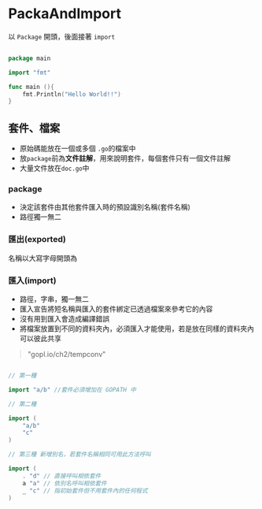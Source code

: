 # PackaAndImport

以 `Package` 開頭，後面接著 `import`

```go

package main 

import "fmt"

func main (){
    fmt.Println("Hello World!!")
}


```

## 套件、檔案

* 原始碼能放在一個或多個 `.go`的檔案中
* 放`package`前為**文件註解**，用來說明套件，每個套件只有一個文件註解
* 大量文件放在`doc.go`中

### package

* 決定該套件由其他套件匯入時的預設識別名稱(套件名稱)
* 路徑獨一無二

### 匯出(exported)

名稱以大寫字母開頭為

### 匯入(import)

* 路徑，字串，獨一無二
* 匯入宣告將短名稱與匯入的套件綁定已透過檔案來參考它的內容
* 沒有用到匯入會造成編譯錯誤  
* 將檔案放置到不同的資料夾內，必須匯入才能使用，若是放在同樣的資料夾內可以彼此共享

> "gopl.io/ch2/tempconv"

```go

// 第一種

import "a/b" //套件必須增加在 GOPATH 中

// 第二種

import (
    "a/b"
    "c"
)

// 第三種 新增別名，若套件名稱相同可用此方法呼叫

import (
    . "d" // 直接呼叫相依套件
    a "a" // 依別名呼叫相依套件
    _ "c" // 指初始套件但不用套件內的任何程式
)


```



